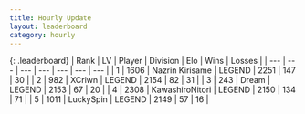 ```yaml
---
title: Hourly Update
layout: leaderboard
category: hourly
---
```


{: .leaderboard}
| Rank | LV | Player | Division | Elo | Wins | Losses |
| --- | --- | --- | --- | --- | --- | --- |
| <span data-change="0">1</span> | 1606 | <span title="ID: 315148">Nazrin Kirisame</span> | LEGEND | <span data-change="0">2251</span> | <span data-change="0">147</span> | <span data-change="0">30</span> |
| <span data-change="0">2</span> | 982 | <span title="ID: 448883">XCriwn</span> | LEGEND | <span data-change="0">2154</span> | <span data-change="0">82</span> | <span data-change="0">31</span> |
| <span data-change="0">3</span> | 243 | <span title="ID: 573202">Dream</span> | LEGEND | <span data-change="0">2153</span> | <span data-change="0">67</span> | <span data-change="0">20</span> |
| <span data-change="3">4</span> | 2308 | <span title="ID: 164871">KawashiroNitori</span> | LEGEND | <span data-change="34">2150</span> | <span data-change="7">134</span> | <span data-change="0">71</span> |
| <span data-change="-1">5</span> | 1011 | <span title="ID: 498412">LuckySpin</span> | LEGEND | <span data-change="0">2149</span> | <span data-change="0">57</span> | <span data-change="0">16</span> |